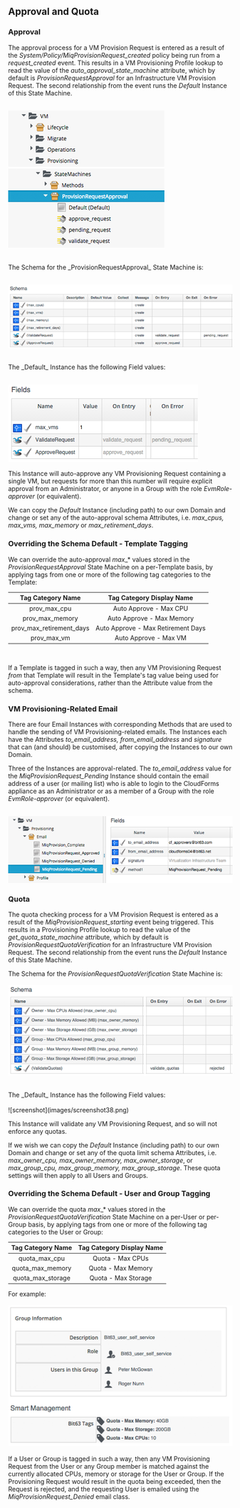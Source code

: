 ## Approval and Quota

### Approval

The approval process for a VM Provision Request is entered as a result of the _System/Policy/MiqProvisionRequest\_created_ policy being run from a _request\_created_ event. This results in a VM Provisioning Profile lookup to read the value of the _auto\_approval\_state\_machine_ attribute, which by default is _ProvisionRequestApproval_ for an Infrastructure VM Provision Request. The second relationship from the event runs the _Default_ Instance of this State Machine.
<br> <br>

![screenshot](images/screenshot33.png)

<br>
The Schema for the _ProvisionRequestApproval_ State Machine is:
<br> <br>

![screenshot](images/screenshot34.png)

<br>
The _Default_ Instance has the following Field values:
<br> <br>

![screenshot](images/screenshot35.png)
<br>

This Instance will auto-approve any VM Provisioning Request containing a single VM, but requests for more than this number will require explicit approval from an Administrator, or anyone in a Group with the role _EvmRole-approver_ (or equivalent).

We can copy the _Default_ Instance (including path) to our own Domain and change or set any of the auto-approval schema Attributes, i.e. _max\_cpus, max\_vms, max\_memory_ or _max\_retirement\_days_.

### Overriding the Schema Default - Template Tagging

We can override the auto-approval _max_\_* values stored in the _ProvisionRequestApproval_ State Machine on a per-Template basis, by applying tags from one or more of the following tag categories to the Template:
<br>

|  Tag Category Name  | Tag Category Display Name  |
|:----------:|:----------------:|
| prov\_max\_cpu | Auto Approve - Max CPU |
| prov\_max\_memory | Auto Approve - Max Memory |
| prov\_max\_retirement\_days | Auto Approve - Max Retirement Days |
| prov\_max\_vm | Auto Approve - Max VM |
<br>

If a Template is tagged in such a way, then any VM Provisioning Request _from_ that Template will result in the Template's tag value being used for auto-approval considerations, rather than the Attribute value from the schema.

### VM Provisioning-Related Email

There are four Email Instances with corresponding Methods that are used to handle the sending of VM Provisioning-related emails. The Instances each have the Attributes _to\_email\_address, from\_email\_address_ and _signature_ that can (and should) be customised, after copying the Instances to our own Domain.

Three of the Instances are approval-related. The _to\_email\_address_ value for the _MiqProvisionRequest\_Pending_ Instance should contain the email address of a user (or mailing list) who is able to login to the CloudForms appliance as an Administrator or as a member of a Group with the role _EvmRole-approver_ (or equivalent).
<br> <br>

![screenshot](images/screenshot36.png?)
<br>

### Quota

The quota checking process for a VM Provision Request is entered as a result of the _MiqProvisionRequest\_starting_ event being triggered. This results in a Provisioning Profile lookup to read the value of the _get\_quota\_state\_machine_ attribute, which by default is _ProvisionRequestQuotaVerification_ for an Infrastructure VM Provision Request. The second relationship from the event runs the _Default_ Instance of this State Machine.

The Schema for the _ProvisionRequestQuotaVerification_ State Machine is:
<br> <br>
![screenshot](images/screenshot37.png?)

<br>
The _Default_ Instance has the following Field values:
<br> <br>
![screenshot](images/screenshot38.png)
<br>

This Instance will validate any VM Provisioning Request, and so will not enforce any quotas.

If we wish we can copy the _Default_ Instance (including path) to our own Domain and change or set any of the quota limit schema Attributes, i.e. _max\_owner\_cpu, max\_owner\_memory, max\_owner\_storage_, or _max\_group\_cpu, max\_group\_memory, max\_group\_storage_. These quota settings will then apply to all Users and Groups.

### Overriding the Schema Default - User and Group Tagging

We can override the quota _max_\_* values stored in the _ProvisionRequestQuotaVerification_ State Machine on a per-User or per-Group basis, by applying tags from one or more of the following tag categories to the User or Group:
<br>

|  Tag Category Name  | Tag Category Display Name  |
|:----------:|:----------------:|
| quota\_max\_cpu | Quota - Max CPUs |
| quota\_max\_memory | Quota - Max  Memory |
| quota\_max\_storage | Quota - Max  Storage |

For example:
<br> <br>
![screenshot](images/screenshot39.png)
<br> <br>
If a User or Group is tagged in such a way, then any VM Provisioning Request from the User or any Group member is matched against the currently allocated CPUs, memory or storage for the User or Group. If the Provisioning Request would result in the quota being exceeded, then the Request is rejected, and the requesting User is emailed using the _MiqProvisionRequest\_Denied_ email class.
